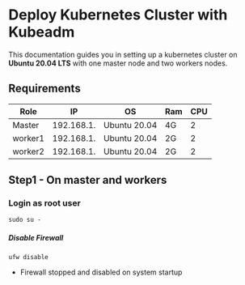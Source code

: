 # Deploy Kubernetes Cluster with Kubeadm  
This documentation guides you in setting up a kubernetes cluster on __Ubuntu 20.04 LTS__ with one master node and two workers nodes.

## Requirements
| Role | IP | OS | Ram  | CPU |
| --- | --- | --- | --- | --- |
| Master | 192.168.1. | Ubuntu 20.04 | 4G | 2 |
| worker1 | 192.168.1. | Ubuntu 20.04 | 2G | 2 |
| worker2 | 192.168.1. | Ubuntu 20.04 | 2G | 2 |

## Step1 - On master and workers
### Login as root user
```
sudo su -
```
##### Disable Firewall
```
ufw disable
```
 * Firewall stopped and disabled on system startup
